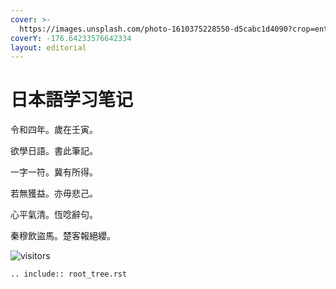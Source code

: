```yaml
---
cover: >-
  https://images.unsplash.com/photo-1610375228550-d5cabc1d4090?crop=entropy&cs=srgb&fm=jpg&ixid=MnwxOTcwMjR8MHwxfHNlYXJjaHwzfHxmdWppc2FufGVufDB8fHx8MTY0NzU4OTg5Ng&ixlib=rb-1.2.1&q=85
coverY: -176.64233576642334
layout: editorial
---
```


# 日本語学习笔记

令和四年。歲在壬寅。

欲學日語。書此筆記。

一字一符。冀有所得。

若無獲益。亦毋悲己。

心平氣清。恆唸辭句。

秦穆飲盜馬。楚客報絕纓。

![visitors](https://visitor-badge.laobi.icu/badge?page_id=tony-aptx4869.jln)

```{eval-rst}
.. include:: root_tree.rst
```
